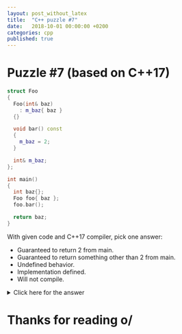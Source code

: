 ```yaml
---
layout: post_without_latex
title:  "C++ puzzle #7"
date:   2018-10-01 00:00:00 +0200
categories: cpp
published: true
---
```



# Puzzle #7 (based on C++17)

```cpp
struct Foo
{
  Foo(int& baz) 
    : m_baz{ baz }
  {}

  void bar() const
  {
    m_baz = 2;
  }

  int& m_baz;
};

int main()
{
  int baz{};
  Foo foo{ baz };
  foo.bar();

  return baz;
}

```

With given code and C++17 compiler, pick one answer:
- Guaranteed to return 2 from main.
- Guaranteed to return something other than 2 from main.
- Undefined behavior.
- Implementation defined.
- Will not compile.



<details markdown="1">
  <summary>Click here for the answer</summary>

The correct answer is: Guaranteed to return 2 from main.

> In the body of a non-static member function, the keyword this is a prvalue whose value is the address of the object for which the function is called. The type of this in a member function of a class X is X. If the member function is declared const, the type of this is const X, if the member function is declared volatile, the type of this is volatile X, and if the member function is declared const volatile, the type of this is const volatile X.

And we have an interesting example there:

```cpp
struct s {
  int a;
  int f() const;
  int g() { return a++; }
  int h() const { return a++; } // error
};

int s::f() const { return a; }
```

> The a++ in the body of s::h is ill-formed because it tries to modify (a part of) the object for which s::h() is called. This is not allowed in a const member function because this is a pointer to const; that is, *this has const type.

Thanks to that we know that in const methods, the implicit this parameter is in fact const this, which means that we can not change any part of the object to which this points. (Un)likely, in our code, we don't change part of the object. Through the reference, we change object that is not part of our *this, thus the compiler allows us to shot ourselves in knee change value of baz.


</details>


# Thanks for reading o/
